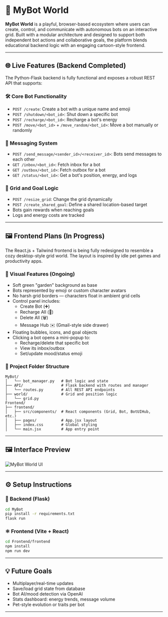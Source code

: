
# 🤖 MyBot World

**MyBot World** is a playful, browser-based ecosystem where users can create, control, and communicate with autonomous bots on an interactive grid. Built with a modular architecture and designed to support both independent bot actions and collaborative goals, the platform blends educational backend logic with an engaging cartoon-style frontend.

---

## 🌐 Live Features (Backend Completed)
The Python-Flask backend is fully functional and exposes a robust REST API that supports:

### 🛠️ Core Bot Functionality
- `POST /create`: Create a bot with a unique name and emoji
- `POST /shutdown/<bot_id>`: Shut down a specific bot
- `POST /recharge/<bot_id>`: Recharge a bot's energy
- `POST /move/<bot_id>` + `/move_random/<bot_id>`: Move a bot manually or randomly

### 💌 Messaging System
- `POST /send_message/<sender_id>/<receiver_id>`: Bots send messages to each other
- `GET /inbox/<bot_id>`: Fetch inbox for a bot
- `GET /outbox/<bot_id>`: Fetch outbox for a bot
- `GET /status/<bot_id>`: Get a bot's position, energy, and logs

### 🌱 Grid and Goal Logic
- `POST /resize_grid`: Change the grid dynamically
- `POST /create_shared_goal`: Define a shared location-based target
- Bots gain rewards when reaching goals
- Logs and energy costs are tracked

---

## 🖼️ Frontend Plans (In Progress)
The React.js + Tailwind frontend is being fully redesigned to resemble a cozy desktop-style grid world. The layout is inspired by idle pet games and productivity apps.

### 🎨 Visual Features (Ongoing)
- Soft green "garden" background as base
- Bots represented by emoji or custom character avatars
- No harsh grid borders — characters float in ambient grid cells
- Control panel includes:
  - Create Bot (➕)
  - Recharge All (🔋)
  - Delete All (🗑️)
  - Message Hub ✉️ (Gmail-style side drawer)
- Floating bubbles, icons, and goal objects
- Clicking a bot opens a mini-popup to:
  - Recharge/delete that specific bot
  - View its inbox/outbox
  - Set/update mood/status emoji

### 📂 Project Folder Structure
```
MyBot/
│   └── bot_manager.py   # Bot logic and state
├── API/                 # Flask backend with routes and manager
│   └── routes.py        # All REST API endpoints
├── world/               # Grid and position logic
│   └── grid.py
Frontend/
├── frontend/
│   ├── src/components/  # React components (Grid, Bot, BotUIHub, etc.)
│   ├── pages/           # App.jsx layout
│   ├── index.css        # Global styling
│   └── main.jsx         # App entry point
```

---

## 🖼️ Interface Preview

![MyBot World UI](./public/goal_frontend.png)

---

## ⚙️ Setup Instructions

### 🐍 Backend (Flask)
```bash
cd MyBot
pip install -r requirements.txt
flask run
```

### ⚛️ Frontend (Vite + React)
```bash
cd Frontend/frontend
npm install
npm run dev
```

---

## 💡 Future Goals
- Multiplayer/real-time updates
- Save/load grid state from database
- Bot AI/mood detection via OpenAI
- Stats dashboard: energy trends, message volume
- Pet-style evolution or traits per bot

---
